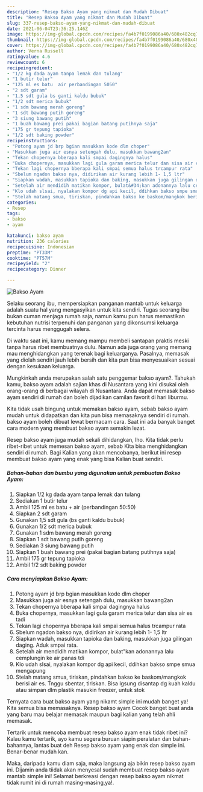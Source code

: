 ```yaml
---
description: "Resep Bakso Ayam yang nikmat dan Mudah Dibuat"
title: "Resep Bakso Ayam yang nikmat dan Mudah Dibuat"
slug: 337-resep-bakso-ayam-yang-nikmat-dan-mudah-dibuat
date: 2021-06-04T23:36:25.146Z
image: https://img-global.cpcdn.com/recipes/fa4b7f0199086a40/680x482cq70/bakso-ayam-foto-resep-utama.jpg
thumbnail: https://img-global.cpcdn.com/recipes/fa4b7f0199086a40/680x482cq70/bakso-ayam-foto-resep-utama.jpg
cover: https://img-global.cpcdn.com/recipes/fa4b7f0199086a40/680x482cq70/bakso-ayam-foto-resep-utama.jpg
author: Verna Russell
ratingvalue: 4.6
reviewcount: 6
recipeingredient:
- "1/2 kg dada ayam tanpa lemak dan tulang"
- "1 butir telur"
- "125 ml es batu  air perbandingan 5050"
- "2 sdt garam"
- "1,5 sdt gula bs ganti kaldu bubuk"
- "1/2 sdt merica bubuk"
- "1 sdm bawang merah goreng"
- "1 sdt bawang putih goreng"
- "3 siung bawang putih"
- "1 buah bawang prei pakai bagian batang putihnya saja"
- "175 gr tepung tapioka"
- "1/2 sdt baking powder"
recipeinstructions:
- "Potong ayam jd brp bgian masukkan kode dlm choper"
- "Masukkan juga air esnya setengah dulu, masukkan bawang2an"
- "Tekan chopernya bberapa kali smpai dagingnya halus"
- "Buka chopernya, masukkan lagi gula garam merica telur dan sisa air es tadi"
- "Tekan lagi chopernya bberapa kali smpai semua halus trcampur rata"
- "Sbelum ngadon bakso nya, didirikan air kurang lebih 1- 1,5 ltr"
- "Siapkan wadah, masukkan tapioka dan baking, masukkan juga gilingan daging. Aduk smpai rata."
- "Setelah air mendidih matikan kompor, bulat&#34;kan adonannya lalu cemplungin ke air panas tdi"
- "Klo udah slsai, nyalakan kompor dg api kecil, ddihkan bakso smpe smua mengapung"
- "Stelah matang smua, tiriskan, pindahkan bakso ke baskom/mangkok berisi air es. Tnggu sbentar, tiriskan. Bisa lgsung disantap dg kuah kaldu atau simpan dlm plastik masukin freezer, untuk stok"
categories:
- Resep
tags:
- bakso
- ayam

katakunci: bakso ayam 
nutrition: 236 calories
recipecuisine: Indonesian
preptime: "PT33M"
cooktime: "PT57M"
recipeyield: "2"
recipecategory: Dinner

---
```



![Bakso Ayam](https://img-global.cpcdn.com/recipes/fa4b7f0199086a40/680x482cq70/bakso-ayam-foto-resep-utama.jpg)

Selaku seorang ibu, mempersiapkan panganan mantab untuk keluarga adalah suatu hal yang mengasyikan untuk kita sendiri. Tugas seorang ibu bukan cuman menjaga rumah saja, namun kamu pun harus memastikan kebutuhan nutrisi terpenuhi dan panganan yang dikonsumsi keluarga tercinta harus menggugah selera.

Di waktu  saat ini, kamu memang mampu membeli santapan praktis meski tanpa harus ribet membuatnya dulu. Namun ada juga orang yang memang mau menghidangkan yang terenak bagi keluarganya. Pasalnya, memasak yang diolah sendiri jauh lebih bersih dan kita pun bisa menyesuaikan sesuai dengan kesukaan keluarga. 



Mungkinkah anda merupakan salah satu penggemar bakso ayam?. Tahukah kamu, bakso ayam adalah sajian khas di Nusantara yang kini disukai oleh orang-orang di berbagai wilayah di Nusantara. Anda dapat memasak bakso ayam sendiri di rumah dan boleh dijadikan camilan favorit di hari liburmu.

Kita tidak usah bingung untuk memakan bakso ayam, sebab bakso ayam mudah untuk didapatkan dan kita pun bisa memasaknya sendiri di rumah. bakso ayam boleh dibuat lewat bermacam cara. Saat ini ada banyak banget cara modern yang membuat bakso ayam semakin lezat.

Resep bakso ayam juga mudah sekali dihidangkan, lho. Kita tidak perlu ribet-ribet untuk memesan bakso ayam, sebab Kita bisa menghidangkan sendiri di rumah. Bagi Kalian yang akan mencobanya, berikut ini resep membuat bakso ayam yang enak yang bisa Kalian buat sendiri.

<!--inarticleads1-->

##### Bahan-bahan dan bumbu yang digunakan untuk pembuatan Bakso Ayam:

1. Siapkan 1/2 kg dada ayam tanpa lemak dan tulang
1. Sediakan 1 butir telur
1. Ambil 125 ml es batu + air (perbandingan 50:50)
1. Siapkan 2 sdt garam
1. Gunakan 1,5 sdt gula (bs ganti kaldu bubuk)
1. Gunakan 1/2 sdt merica bubuk
1. Gunakan 1 sdm bawang merah goreng
1. Siapkan 1 sdt bawang putih goreng
1. Sediakan 3 siung bawang putih
1. Siapkan 1 buah bawang prei (pakai bagian batang putihnya saja)
1. Ambil 175 gr tepung tapioka
1. Ambil 1/2 sdt baking powder




<!--inarticleads2-->

##### Cara menyiapkan Bakso Ayam:

1. Potong ayam jd brp bgian masukkan kode dlm choper
1. Masukkan juga air esnya setengah dulu, masukkan bawang2an
1. Tekan chopernya bberapa kali smpai dagingnya halus
1. Buka chopernya, masukkan lagi gula garam merica telur dan sisa air es tadi
1. Tekan lagi chopernya bberapa kali smpai semua halus trcampur rata
1. Sbelum ngadon bakso nya, didirikan air kurang lebih 1- 1,5 ltr
1. Siapkan wadah, masukkan tapioka dan baking, masukkan juga gilingan daging. Aduk smpai rata.
1. Setelah air mendidih matikan kompor, bulat&#34;kan adonannya lalu cemplungin ke air panas tdi
1. Klo udah slsai, nyalakan kompor dg api kecil, ddihkan bakso smpe smua mengapung
1. Stelah matang smua, tiriskan, pindahkan bakso ke baskom/mangkok berisi air es. Tnggu sbentar, tiriskan. Bisa lgsung disantap dg kuah kaldu atau simpan dlm plastik masukin freezer, untuk stok




Ternyata cara buat bakso ayam yang nikamt simple ini mudah banget ya! Kita semua bisa memasaknya. Resep bakso ayam Cocok banget buat anda yang baru mau belajar memasak maupun bagi kalian yang telah ahli memasak.

Tertarik untuk mencoba membuat resep bakso ayam enak tidak ribet ini? Kalau kamu tertarik, ayo kamu segera buruan siapin peralatan dan bahan-bahannya, lantas buat deh Resep bakso ayam yang enak dan simple ini. Benar-benar mudah kan. 

Maka, daripada kamu diam saja, maka langsung aja bikin resep bakso ayam ini. Dijamin anda tiidak akan menyesal sudah membuat resep bakso ayam mantab simple ini! Selamat berkreasi dengan resep bakso ayam nikmat tidak rumit ini di rumah masing-masing,ya!.

